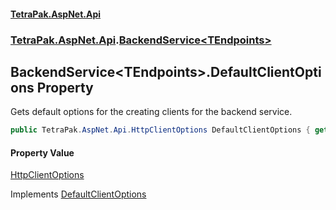 #### [TetraPak.AspNet.Api](index.md 'index')
### [TetraPak.AspNet.Api](TetraPak_AspNet_Api.md 'TetraPak.AspNet.Api').[BackendService&lt;TEndpoints&gt;](TetraPak_AspNet_Api_BackendService_TEndpoints_.md 'TetraPak.AspNet.Api.BackendService&lt;TEndpoints&gt;')
## BackendService&lt;TEndpoints&gt;.DefaultClientOptions Property
Gets default options for the creating clients for the backend service.   
```csharp
public TetraPak.AspNet.Api.HttpClientOptions DefaultClientOptions { get; }
```
#### Property Value
[HttpClientOptions](TetraPak_AspNet_Api_HttpClientOptions.md 'TetraPak.AspNet.Api.HttpClientOptions')

Implements [DefaultClientOptions](TetraPak_AspNet_Api_IBackendService_DefaultClientOptions.md 'TetraPak.AspNet.Api.IBackendService.DefaultClientOptions')  
